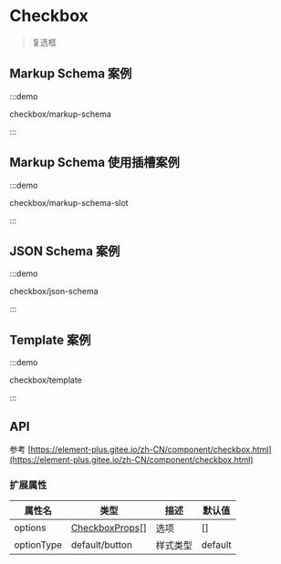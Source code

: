 # Checkbox

> 复选框

## Markup Schema 案例

:::demo

checkbox/markup-schema

:::

## Markup Schema 使用插槽案例

:::demo

checkbox/markup-schema-slot

:::

## JSON Schema 案例

:::demo

checkbox/json-schema

:::

## Template 案例

:::demo

checkbox/template

:::

## API

参考 [https://element-plus.gitee.io/zh-CN/component/checkbox.html](https://element-plus.gitee.io/zh-CN/component/checkbox.html)

### 扩展属性

| 属性名     | 类型                                                                                                       | 描述     | 默认值  |
| ---------- | ---------------------------------------------------------------------------------------------------------- | -------- | ------- |
| options    | [CheckboxProps](https://element-plus.gitee.io/zh-CN/component/checkbox.html#checkbox-%E5%B1%9E%E6%80%A7)[] | 选项     | []      |
| optionType | default/button                                                                                             | 样式类型 | default |
